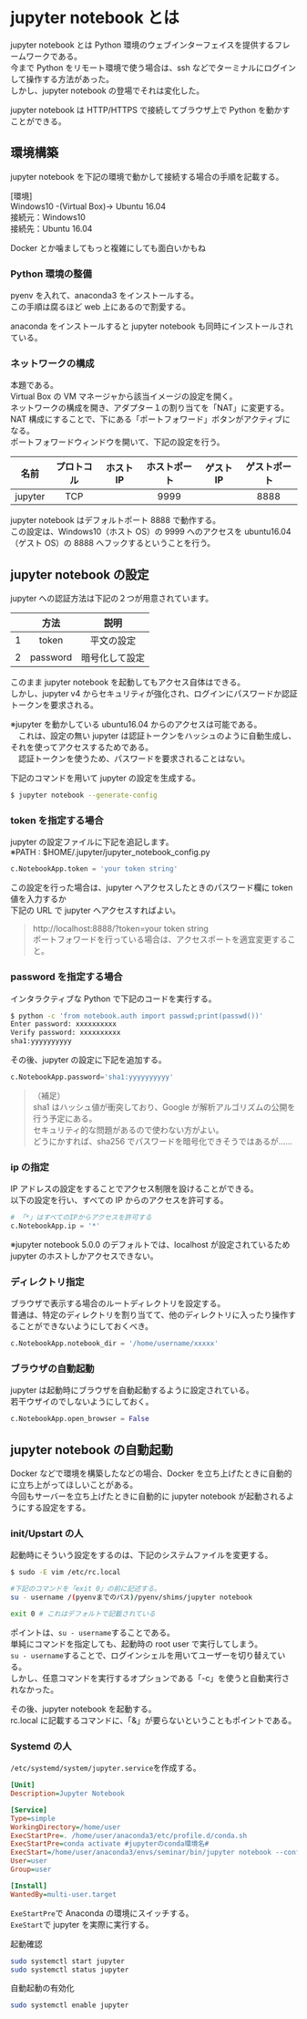 # jupyter notebook とは

jupyter notebook とは Python 環境のウェブインターフェイスを提供するフレームワークである。  
今まで Python をリモート環境で使う場合は、ssh などでターミナルにログインして操作する方法があった。  
しかし、jupyter notebook の登場でそれは変化した。

jupyter notebook は HTTP/HTTPS で接続してブラウザ上で Python を動かすことができる。

## 環境構築

jupyter notebook を下記の環境で動かして接続する場合の手順を記載する。

[環境]  
Windows10 -(Virtual Box)-> Ubuntu 16.04  
接続元：Windows10  
接続先：Ubuntu 16.04

Docker とか噛ましてもっと複雑にしても面白いかもね

### Python 環境の整備

pyenv を入れて、anaconda3 をインストールする。  
この手順は腐るほど web 上にあるので割愛する。

anaconda をインストールすると jupyter notebook も同時にインストールされている。

### ネットワークの構成

本題である。  
Virtual Box の VM マネージャから該当イメージの設定を開く。  
ネットワークの構成を開き、アダプター１の割り当てを「NAT」に変更する。  
NAT 構成にすることで、下にある「ポートフォワード」ボタンがアクティブになる。  
ポートフォワードウィンドウを開いて、下記の設定を行う。

|  名前   | プロトコル | ホスト IP | ホストポート | ゲスト IP | ゲストポート |
| :-----: | :--------: | :-------: | :----------: | :-------: | :----------: |
| jupyter |    TCP     |           |     9999     |           |     8888     |

jupyter notebook はデフォルトポート 8888 で動作する。  
この設定は、Windows10（ホスト OS）の 9999 へのアクセスを ubuntu16.04（ゲスト OS）の 8888 へフックするということを行う。

## jupyter notebook の設定

jupyter への認証方法は下記の２つが用意されています。

|     |   方法   |      説明      |
| :-: | :------: | :------------: |
|  1  |  token   |   平文の設定   |
|  2  | password | 暗号化して設定 |

このまま jupyter notebook を起動してもアクセス自体はできる。  
しかし、jupyter v4 からセキュリティが強化され、ログインにパスワードか認証トークンを要求される。

※jupyter を動かしている ubuntu16.04 からのアクセスは可能である。  
　これは、設定の無い jupyter は認証トークンをハッシュのように自動生成し、それを使ってアクセスするためである。  
　認証トークンを使うため、パスワードを要求されることはない。

下記のコマンドを用いて jupyter の設定を生成する。

```bash
$ jupyter notebook --generate-config
```

### token を指定する場合

jupyter の設定ファイルに下記を追記します。  
※PATH : \$HOME/.jupyter/jupyter_notebook_config.py

```python:$HOME/.jupyter/jupyter_notebook_config.py
c.NotebookApp.token = 'your token string'
```

この設定を行った場合は、jupyter へアクセスしたときのパスワード欄に token 値を入力するか  
下記の URL で jupyter へアクセスすればよい。

> http&#58;//localhost:8888/?token=your token string  
> ポートフォワードを行っている場合は、アクセスポートを適宜変更すること。

### password を指定する場合

インタラクティブな Python で下記のコードを実行する。

```bash
$ python -c 'from notebook.auth import passwd;print(passwd())'
Enter password: xxxxxxxxxx
Verify password: xxxxxxxxxx
sha1:yyyyyyyyyy
```

その後、jupyter の設定に下記を追加する。

```python
c.NotebookApp.password='sha1:yyyyyyyyyy'
```

> （補足）  
> sha1 はハッシュ値が衝突しており、Google が解析アルゴリズムの公開を行う予定にある。  
> セキュリティ的な問題があるので使わない方がよい。  
> どうにかすれば、sha256 でパスワードを暗号化できそうではあるが……

### ip の指定

IP アドレスの設定をすることでアクセス制限を設けることができる。  
以下の設定を行い、すべての IP からのアクセスを許可する。

```python
# 「*」はすべてのIPからアクセスを許可する
c.NotebookApp.ip = '*'
```

※jupyter notebook 5.0.0 のデフォルトでは、localhost が設定されているため jupyter のホストしかアクセスできない。

### ディレクトリ指定

ブラウザで表示する場合のルートディレクトリを設定する。  
普通は、特定のディレクトリを割り当てて、他のディレクトリに入ったり操作することができないようにしておくべき。

```python
c.NotebookApp.notebook_dir = '/home/username/xxxxx'
```

### ブラウザの自動起動

jupyter は起動時にブラウザを自動起動するように設定されている。  
若干ウザイのでしないようにしておく。

```python
c.NotebookApp.open_browser = False
```

## jupyter notebook の自動起動

Docker などで環境を構築したなどの場合、Docker を立ち上げたときに自動的に立ち上がってほしいことがある。  
今回もサーバーを立ち上げたときに自動的に jupyter notebook が起動されるようにする設定をする。

### init/Upstart の人

起動時にそういう設定をするのは、下記のシステムファイルを変更する。

```bash
$ sudo -E vim /etc/rc.local
```

```bash rc.local
#下記のコマンドを「exit 0」の前に記述する。
su - username /(pyenvまでのパス)/pyenv/shims/jupyter notebook

exit 0 # これはデフォルトで記載されている
```

ポイントは、`su - username`することである。  
単純にコマンドを指定しても、起動時の root user で実行してしまう。  
`su - username`することで、ログインシェルを用いてユーザーを切り替えている。  
しかし、任意コマンドを実行するオプションである「-c」を使うと自動実行されなかった。

その後、jupyter notebook を起動する。  
rc.local に記載するコマンドに、「&」が要らないということもポイントである。

### Systemd の人

`/etc/systemd/system/jupyter.service`を作成する。

```ini /etc/systemd/system/jupyter.service
[Unit]
Description=Jupyter Notebook

[Service]
Type=simple
WorkingDirectory=/home/user
ExecStartPre=. /home/user/anaconda3/etc/profile.d/conda.sh
ExecStartPre=conda activate #jupyterのconda環境名#
ExecStart=/home/user/anaconda3/envs/seminar/bin/jupyter notebook --config=/home/user/.jupyter/jupyter_notebook_config.py
User=user
Group=user

[Install]
WantedBy=multi-user.target
```

`ExeStartPre`で Anaconda の環境にスイッチする。  
`ExeStart`で jupyter を実際に実行する。

起動確認

```bash
sudo systemctl start jupyter
sudo systemctl status jupyter
```

自動起動の有効化

```bash
sudo systemctl enable jupyter
```

